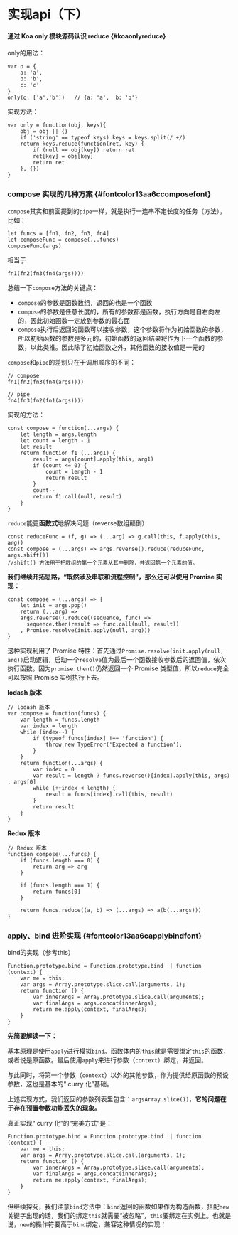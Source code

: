 # 实现api（下）

#### 通过 Koa only 模块源码认识 reduce {#koaonlyreduce}

only的用法：

```
var o = {
    a: 'a',
    b: 'b',
    c: 'c'
}
only(o, ['a','b'])   // {a: 'a',  b: 'b'}
```

实现方法：

```
var only = function(obj, keys){
    obj = obj || {}
    if ('string' == typeof keys) keys = keys.split(/ +/)
    return keys.reduce(function(ret, key) {
        if (null == obj[key]) return ret
        ret[key] = obj[key]
        return ret
    }, {})
}
```

### compose 实现的几种方案 {#fontcolor13aa6ccomposefont}

`compose`其实和前面提到的`pipe`一样，就是执行一连串不定长度的任务（方法），比如：

```
let funcs = [fn1, fn2, fn3, fn4]
let composeFunc = compose(...funcs)
composeFunc(args)
```

相当于

```
fn1(fn2(fn3(fn4(args))))
```

总结一下`compose`方法的关键点：

* `compose`的参数是函数数组，返回的也是一个函数
* `compose`的参数是任意长度的，所有的参数都是函数，执行方向是自右向左的，因此初始函数一定放到参数的最右面
* `compose`执行后返回的函数可以接收参数，这个参数将作为初始函数的参数，所以初始函数的参数是多元的，初始函数的返回结果将作为下一个函数的参数，以此类推。因此除了初始函数之外，其他函数的接收值是一元的

`compose`和`pipe`的差别只在于调用顺序的不同：

```
// compose
fn1(fn2(fn3(fn4(args))))

// pipe
fn4(fn3(fn2(fn1(args))))
```

实现的方法：

```
const compose = function(...args) {
    let length = args.length
    let count = length - 1
    let result
    return function f1 (...arg1) {
        result = args[count].apply(this, arg1)
        if (count <= 0) {
            count = length - 1
            return result
        }
        count--
        return f1.call(null, result)
    }
}
```

`reduce`能更**函数式**地解决问题（reverse数组颠倒）

```
const reduceFunc = (f, g) => (...arg) => g.call(this, f.apply(this, arg))
const compose = (...args) => args.reverse().reduce(reduceFunc, args.shift())
//shift() 方法用于把数组的第一个元素从其中删除，并返回第一个元素的值。
```

**我们继续开拓思路，“既然涉及串联和流程控制”，那么还可以使用 Promise 实现：**

```
const compose = (...args) => {
    let init = args.pop()
    return (...arg) => 
    args.reverse().reduce((sequence, func) => 
      sequence.then(result => func.call(null, result))
    , Promise.resolve(init.apply(null, arg)))
}
```

这种实现利用了 Promise 特性：首先通过`Promise.resolve(init.apply(null, arg))`启动逻辑，启动一个`resolve`值为最后一个函数接收参数后的返回值，依次执行函数。因为`promise.then()`仍然返回一个 Promise 类型值，所以`reduce`完全可以按照 Promise 实例执行下去。

**lodash 版本**

```
// lodash 版本
var compose = function(funcs) {
    var length = funcs.length
    var index = length
    while (index--) {
        if (typeof funcs[index] !== 'function') {
            throw new TypeError('Expected a function');
        }
    }
    return function(...args) {
        var index = 0
        var result = length ? funcs.reverse()[index].apply(this, args) : args[0]
        while (++index < length) {
            result = funcs[index].call(this, result)
        }
        return result
    }
}
```

**Redux 版本**

```
// Redux 版本
function compose(...funcs) {
    if (funcs.length === 0) {
        return arg => arg
    }

    if (funcs.length === 1) {
        return funcs[0]
    }

    return funcs.reduce((a, b) => (...args) => a(b(...args)))
}
```

### apply、bind 进阶实现 {#fontcolor13aa6capplybindfont}

bind的实现（参考this）

```
Function.prototype.bind = Function.prototype.bind || function (context) {
    var me = this;
    var args = Array.prototype.slice.call(arguments, 1);
    return function () {
        var innerArgs = Array.prototype.slice.call(arguments);
        var finalArgs = args.concat(innerArgs);
        return me.apply(context, finalArgs);
    }
}
```

**先简要解读一下：**

基本原理是使用`apply`进行模拟`bind`。函数体内的`this`就是需要绑定`this`的函数，或者说是原函数。最后使用`apply`来进行参数（`context`）绑定，并返回。

与此同时，将第一个参数（`context`）以外的其他参数，作为提供给原函数的预设参数，这也是基本的“ curry 化”基础。

上述实现方式，我们返回的参数列表里包含：`argsArray.slice(1)`，**它的问题在于存在预置参数功能丢失的现象。**

真正实现“ curry 化”的“完美方式”是：

```
Function.prototype.bind = Function.prototype.bind || function (context) {
    var me = this;
    var args = Array.prototype.slice.call(arguments, 1);
    return function () {
        var innerArgs = Array.prototype.slice.call(arguments);
        var finalArgs = args.concat(innerArgs);
        return me.apply(context, finalArgs);
    }
}
```

但继续探究，我们注意`bind`方法中：`bind`返回的函数如果作为构造函数，搭配`new`关键字出现的话，我们的绑定`this`就需要“被忽略”，`this`要绑定在实例上。也就是说，`new`的操作符要高于`bind`绑定，兼容这种情况的实现：



